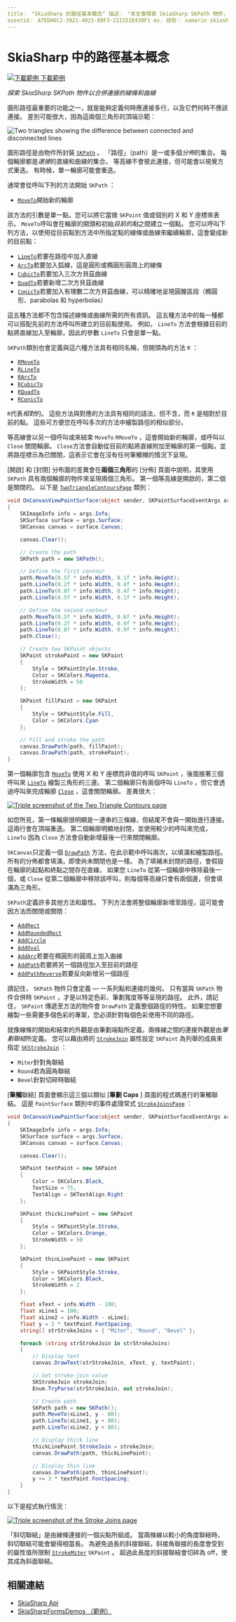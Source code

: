 ```yaml
---
title： "SkiaSharp 的路徑基本概念" 描述： "本文會探索 SkiaSharp SKPath 物件，以結合連接的線條和曲線，並以範例程式碼示範。
assetid： A7EDA6C2-3921-4021-89F3-211551E430F1 ms. 技術： xamarin skiasharp author： davidbritch ms-chap： dabritch ms. date：03/10/2017 否-loc： [ Xamarin.Forms ， Xamarin.Essentials ]
---
```


# <a name="path-basics-in-skiasharp"></a>SkiaSharp 中的路徑基本概念

[![下載範例 ](~/media/shared/download.png) 下載範例](https://docs.microsoft.com/samples/xamarin/xamarin-forms-samples/skiasharpforms-demos)

_探索 SkiaSharp SKPath 物件以合併連接的線條和曲線_

圖形路徑最重要的功能之一，就是能夠定義何時應連接多行，以及它們何時不應該連接。 差別可能很大，因為這兩個三角形的頂端示範：

![](paths-images/connectedlinesexample.png "Two triangles showing the difference between connected and disconnected lines")

圖形路徑是由物件所封裝 [`SKPath`](xref:SkiaSharp.SKPath) 。 「路徑」（path）是一或多個*分佈*的集合。 每個輪廓都是*連接*的直線和曲線的集合。 等高線不會彼此連接，但可能會以視覺方式重迭。 有時候，單一輪廓可能會重迭。

通常會從呼叫下列的方法開始 `SKPath` ：

- [`MoveTo`](xref:SkiaSharp.SKPath.MoveTo*)開始新的輪廓

該方法的引數是單一點，您可以將它當做 `SKPoint` 值或個別的 X 和 Y 座標來表示。 `MoveTo`呼叫會在輪廓的開頭和初始*目前的點*之間建立一個點。 您可以呼叫下列方法，以使用從目前點到方法中所指定點的線條或曲線來繼續輪廓，這會變成新的目前點：

- [`LineTo`](xref:SkiaSharp.SKPath.LineTo*)若要在路徑中加入直線
- [`ArcTo`](xref:SkiaSharp.SKPath.ArcTo*)若要加入弧線，這是圓形或橢圓形圓周上的線條
- [`CubicTo`](xref:SkiaSharp.SKPath.CubicTo*)若要加入三次方貝茲曲線
- [`QuadTo`](xref:SkiaSharp.SKPath.QuadTo*)若要新增二次方貝茲曲線
- [`ConicTo`](xref:SkiaSharp.SKPath.ConicTo*)若要加入有理數二次方貝茲曲線，可以精確地呈現圓錐區段（橢圓形、parabolas 和 hyperbolas）

這五種方法都不包含描述線條或曲線所需的所有資訊。 這五種方法中的每一種都可以搭配先前的方法呼叫所建立的目前點使用。 例如， `LineTo` 方法會根據目前的點將直線加入至輪廓，因此的參數 `LineTo` 只會是單一點。

`SKPath`類別也會定義與這六種方法具有相同名稱，但開頭為的方法 `R` ：

- [`RMoveTo`](xref:SkiaSharp.SKPath.RMoveTo*)
- [`RLineTo`](xref:SkiaSharp.SKPath.RLineTo*)
- [`RArcTo`](xref:SkiaSharp.SKPath.RArcTo*)
- [`RCubicTo`](xref:SkiaSharp.SKPath.RCubicTo*)
- [`RQuadTo`](xref:SkiaSharp.SKPath.RQuadTo*)
- [`RConicTo`](xref:SkiaSharp.SKPath.RConicTo*)

`R`代表*相對*的。 這些方法與對應的方法具有相同的語法，但不含，而 `R` 是相對於目前的點。 這些可方便您在呼叫多次的方法中繪製路徑的相似部分。

等高線會以另一個呼叫或來結束 `MoveTo` `RMoveTo` ，這會開始新的輪廓，或呼叫以 `Close` 關閉輪廓。 `Close`方法會自動從目前的點將直線附加至輪廓的第一個點，並將路徑標示為已關閉，這表示它會在沒有任何筆觸帽的情況下呈現。

[開啟] 和 [封閉] 分布圖的差異會在**兩個三角形**的 [分佈] 頁面中說明，其使用 `SKPath` 具有兩個輪廓的物件來呈現兩個三角形。 第一個等高線是開啟的，第二個是關閉的。 以下是 [`TwoTriangleContoursPage`](https://github.com/xamarin/xamarin-forms-samples/blob/master/SkiaSharpForms/Demos/Demos/SkiaSharpFormsDemos/Paths/TwoTriangleContoursPage.cs) 類別：

```csharp
void OnCanvasViewPaintSurface(object sender, SKPaintSurfaceEventArgs args)
{
    SKImageInfo info = args.Info;
    SKSurface surface = args.Surface;
    SKCanvas canvas = surface.Canvas;

    canvas.Clear();

    // Create the path
    SKPath path = new SKPath();

    // Define the first contour
    path.MoveTo(0.5f * info.Width, 0.1f * info.Height);
    path.LineTo(0.2f * info.Width, 0.4f * info.Height);
    path.LineTo(0.8f * info.Width, 0.4f * info.Height);
    path.LineTo(0.5f * info.Width, 0.1f * info.Height);

    // Define the second contour
    path.MoveTo(0.5f * info.Width, 0.6f * info.Height);
    path.LineTo(0.2f * info.Width, 0.9f * info.Height);
    path.LineTo(0.8f * info.Width, 0.9f * info.Height);
    path.Close();

    // Create two SKPaint objects
    SKPaint strokePaint = new SKPaint
    {
        Style = SKPaintStyle.Stroke,
        Color = SKColors.Magenta,
        StrokeWidth = 50
    };

    SKPaint fillPaint = new SKPaint
    {
        Style = SKPaintStyle.Fill,
        Color = SKColors.Cyan
    };

    // Fill and stroke the path
    canvas.DrawPath(path, fillPaint);
    canvas.DrawPath(path, strokePaint);
}
```

第一個輪廓包含 [`MoveTo`](xref:SkiaSharp.SKPath.MoveTo(System.Single,System.Single)) 使用 X 和 Y 座標而非值的呼叫 `SKPoint` ，後面接著三個呼叫來 [`LineTo`](xref:SkiaSharp.SKPath.LineTo(System.Single,System.Single)) 繪製三角形的三邊。 第二個輪廓只有兩個呼叫 `LineTo` ，但它會透過呼叫來完成輪廓 [`Close`](xref:SkiaSharp.SKPath.Close) ，這會關閉輪廓。 差異很大：

[![](paths-images/twotrianglecontours-small.png "Triple screenshot of the Two Triangle Contours page")](paths-images/twotrianglecontours-large.png#lightbox "Triple screenshot of the Two Triangle Contours page")

如您所見，第一條輪廓很明顯是一連串的三條線，但結尾不會與一開始進行連接。 這兩行會在頂端重迭。 第二個輪廓明顯地封閉，並使用較少的呼叫來完成， `LineTo` 因為 `Close` 方法會自動新增最後一行來關閉輪廓。

`SKCanvas`只定義一個 [`DrawPath`](xref:SkiaSharp.SKCanvas.DrawPath(SkiaSharp.SKPath,SkiaSharp.SKPaint)) 方法，在此示範中呼叫兩次，以填滿和繪製路徑。 所有的分佈都會填滿，即使尚未關閉也是一樣。 為了填補未封閉的路徑，會假設在輪廓的起點和終點之間存在直線。 如果您 `LineTo` 從第一個輪廓中移除最後一個，或 `Close` 從第二個輪廓中移除該呼叫，則每個等高線只會有兩個邊，但會填滿為三角形。

`SKPath`定義許多其他方法和屬性。 下列方法會將整個輪廓新增至路徑，這可能會因方法而關閉或關閉：

- [`AddRect`](xref:SkiaSharp.SKPath.AddRect*)
- [`AddRoundedRect`](xref:SkiaSharp.SKPath.AddRoundedRect(SkiaSharp.SKRect,System.Single,System.Single,SkiaSharp.SKPathDirection))
- [`AddCircle`](xref:SkiaSharp.SKPath.AddCircle(System.Single,System.Single,System.Single,SkiaSharp.SKPathDirection))
- [`AddOval`](xref:SkiaSharp.SKPath.AddOval(SkiaSharp.SKRect,SkiaSharp.SKPathDirection))
- [`AddArc`](xref:SkiaSharp.SKPath.AddArc(SkiaSharp.SKRect,System.Single,System.Single))若要在橢圓形的圓周上加入曲線
- [`AddPath`](xref:SkiaSharp.SKPath.AddPath*)若要將另一個路徑加入至目前的路徑
- [`AddPathReverse`](xref:SkiaSharp.SKPath.AddPathReverse(SkiaSharp.SKPath))若要反向新增另一個路徑

請記住， `SKPath` 物件只會定義 &mdash; 一系列點和連接的幾何。 只有當與 `SKPath` 物件合併時 `SKPaint` ，才是以特定色彩、筆劃寬度等等呈現的路徑。 此外，請記住， `SKPaint` 傳遞至方法的物件會 `DrawPath` 定義整個路徑的特性。 如果您想要繪製一些需要多個色彩的專案，您必須針對每個色彩使用不同的路徑。

就像線條的開始和結束的外觀是由筆劃端點所定義，兩條線之間的連接外觀是由*筆劃聯結*所定義。 您可以藉由將的 [`StrokeJoin`](xref:SkiaSharp.SKPaint.StrokeJoin) 屬性設定 `SKPaint` 為列舉的成員來指定 [`SKStrokeJoin`](xref:SkiaSharp.SKStrokeJoin) ：

- `Miter`針對角聯結
- `Round`若為圓角聯結
- `Bevel`針對切碎時聯結

[**筆觸**聯結] 頁面會顯示這三個以類似 [**筆劃 Caps** ] 頁面的程式碼進行的筆觸聯結。 這是 `PaintSurface` 類別中的事件處理常式 [`StrokeJoinsPage`](https://github.com/xamarin/xamarin-forms-samples/blob/master/SkiaSharpForms/Demos/Demos/SkiaSharpFormsDemos/Paths/StrokeJoinsPage.cs) ：

```csharp
void OnCanvasViewPaintSurface(object sender, SKPaintSurfaceEventArgs args)
{
    SKImageInfo info = args.Info;
    SKSurface surface = args.Surface;
    SKCanvas canvas = surface.Canvas;

    canvas.Clear();

    SKPaint textPaint = new SKPaint
    {
        Color = SKColors.Black,
        TextSize = 75,
        TextAlign = SKTextAlign.Right
    };

    SKPaint thickLinePaint = new SKPaint
    {
        Style = SKPaintStyle.Stroke,
        Color = SKColors.Orange,
        StrokeWidth = 50
    };

    SKPaint thinLinePaint = new SKPaint
    {
        Style = SKPaintStyle.Stroke,
        Color = SKColors.Black,
        StrokeWidth = 2
    };

    float xText = info.Width - 100;
    float xLine1 = 100;
    float xLine2 = info.Width - xLine1;
    float y = 2 * textPaint.FontSpacing;
    string[] strStrokeJoins = { "Miter", "Round", "Bevel" };

    foreach (string strStrokeJoin in strStrokeJoins)
    {
        // Display text
        canvas.DrawText(strStrokeJoin, xText, y, textPaint);

        // Get stroke-join value
        SKStrokeJoin strokeJoin;
        Enum.TryParse(strStrokeJoin, out strokeJoin);

        // Create path
        SKPath path = new SKPath();
        path.MoveTo(xLine1, y - 80);
        path.LineTo(xLine1, y + 80);
        path.LineTo(xLine2, y + 80);

        // Display thick line
        thickLinePaint.StrokeJoin = strokeJoin;
        canvas.DrawPath(path, thickLinePaint);

        // Display thin line
        canvas.DrawPath(path, thinLinePaint);
        y += 3 * textPaint.FontSpacing;
    }
}
```

以下是程式執行情況：

[![](paths-images/strokejoins-small.png "Triple screenshot of the Stroke Joins page")](paths-images/strokejoins-large.png#lightbox "Triple screenshot of the Stroke Joins page")

「斜切聯結」是由線條連接的一個尖點所組成。 當兩條線以較小的角度聯結時，斜切聯結可能會變得相當長。 為避免過長的斜接聯結，斜接角聯接的長度會受到的屬性值所限制 [`StrokeMiter`](xref:SkiaSharp.SKPaint.StrokeMiter) `SKPaint` 。 超過此長度的斜接聯結會切碎為 off，使其成為斜面聯結。

## <a name="related-links"></a>相關連結

- [SkiaSharp Api](https://docs.microsoft.com/dotnet/api/skiasharp)
- [SkiaSharpFormsDemos （範例）](https://docs.microsoft.com/samples/xamarin/xamarin-forms-samples/skiasharpforms-demos)
